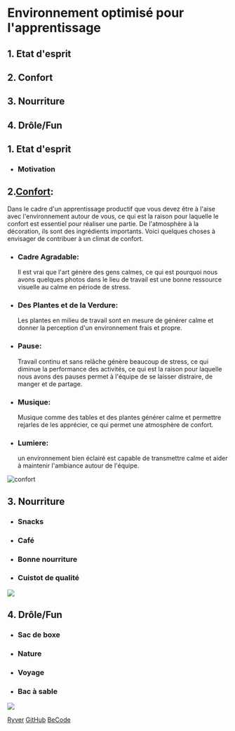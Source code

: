 # Environnement optimisé pour l'apprentissage

## 1. Etat d'esprit
## 2. Confort
## 3. Nourriture
## 4. Drôle/Fun

## 1. Etat d'esprit
* ### Motivation

## 2.[Confort](https://fr.wikipedia.org/wiki/Confort): 
   Dans le cadre d'un apprentissage productif que vous devez être à l'aise avec l'environnement autour de vous, ce qui est la raison pour laquelle le confort est essentiel pour réaliser une partie. De l'atmosphère à la décoration, ils sont des ingrédients importants. Voici quelques choses à envisager de contribuer à un climat de confort.

* ### Cadre Agradable:
  Il est vrai que l'art génère des gens calmes, ce qui est pourquoi nous avons quelques photos dans le lieu de travail est une bonne ressource visuelle au calme en période de stress.

* ### Des Plantes et de la Verdure:
  Les plantes en milieu de travail sont en mesure de générer calme et donner la perception d'un environnement frais et propre.

* ### Pause:
  Travail continu et sans relâche génère beaucoup de stress, ce qui diminue la performance des activités, ce qui est la raison pour laquelle nous avons des pauses permet à l'équipe de se laisser distraire, de manger et de partage.

* ### Musique:
  Musique comme des tables et des plantes générer calme et permettre rejarles de les apprécier, ce qui permet une atmosphère de confort.

* ### Lumiere:
  un environnement bien éclairé est capable de transmettre calme et aider à maintenir l'ambiance autour de l'équipe.

![confort](http://www.bestofinteriors.com/wp-content/uploads/2016/05/d0a55__modern-workspace-8.jpg)

## 3. Nourriture
* ### Snacks
* ### Café
* ### Bonne nourriture
* ### Cuistot de qualité
![](http://enseigner.tv5monde.com/sites/enseigner.tv5monde.com/files/assets/images/pdc-oldelaf-lecafe-visuel.jpg)

## 4. Drôle/Fun

* ### Sac de boxe
* ### Nature
* ### Voyage
* ### Bac à sable

![](http://gif.toutimages.com/images/bureautique/ordinateurs/ordi_022.gif)



[Ryver](https://becode.ryver.com)
[GitHub](https://github.com/)
[BeCode](http://register.becode.org/)

